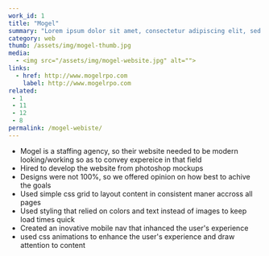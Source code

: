 ```yaml
---
work_id: 1
title: "Mogel"
summary: "Lorem ipsum dolor sit amet, consectetur adipiscing elit, sed do eiusmod tempor incididunt ut labore et dolore magna aliqua. Ut enim ad minim veniam, quis nostrud exercitation"
category: web
thumb: /assets/img/mogel-thumb.jpg
media:
  - <img src="/assets/img/mogel-website.jpg" alt="">
links:
  - href: http://www.mogelrpo.com
    label: http://www.mogelrpo.com
related:
 - 1
 - 11
 - 12
 - 8
permalink: /mogel-webiste/
---
```

- Mogel is a staffing agency, so their website needed to be modern looking/working so as to convey expereice in that field
- Hired to develop the website from photoshop mockups
- Designs were not 100%, so we offered opinion on how best to achive the goals
- Used simple css grid to layout content in consistent maner accross all pages
- Used styling that relied on colors and text instead of images to keep load times quick
- Created an inovative mobile nav that inhanced the user's experience
- used css animations to enhance the user's experience and draw attention to content
